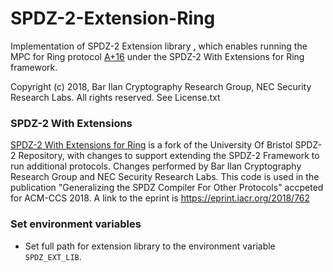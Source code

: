 # SPDZ-2-Extension-Ring

Implementation of SPDZ-2 Extension library , which enables running the MPC for Ring protocol [A+16](https://eprint.iacr.org/2016/768.pdf) under the SPDZ-2 With Extensions for Ring framework.

Copyright (c) 2018, Bar Ilan Cryptography Research Group, NEC  Security Research Labs. All rights reserved.
See License.txt

### SPDZ-2 With Extensions

[SPDZ-2 With Extensions for Ring](https://github.com/nec-mpc/SPDZ-2) is a fork of the University Of Bristol SPDZ-2 Repository, with changes to support extending the SPDZ-2 Framework to run additional protocols. Changes performed by Bar Ilan Cryptography Research Group and NEC Security Research Labs. This code is used in the publication "Generalizing the SPDZ Compiler For Other Protocols" accpeted for ACM-CCS 2018. A link to the eprint is https://eprint.iacr.org/2018/762

### Set environment variables
- Set full path for extension library to the environment variable `SPDZ_EXT_LIB`.
